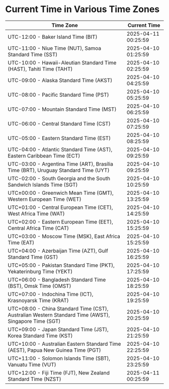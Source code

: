 # Current Time in Various Time Zones

| Time Zone | Current Time |
|-----------|--------------|
| UTC-12:00 - Baker Island Time (BIT) | 2025-04-11 00:25:59 |
| UTC-11:00 - Niue Time (NUT), Samoa Standard Time (SST) | 2025-04-10 01:25:59 |
| UTC-10:00 - Hawaii-Aleutian Standard Time (HAST), Tahiti Time (TAHT) | 2025-04-10 02:25:59 |
| UTC-09:00 - Alaska Standard Time (AKST) | 2025-04-10 04:25:59 |
| UTC-08:00 - Pacific Standard Time (PST) | 2025-04-10 05:25:59 |
| UTC-07:00 - Mountain Standard Time (MST) | 2025-04-10 06:25:59 |
| UTC-06:00 - Central Standard Time (CST) | 2025-04-10 07:25:59 |
| UTC-05:00 - Eastern Standard Time (EST) | 2025-04-10 08:25:59 |
| UTC-04:00 - Atlantic Standard Time (AST), Eastern Caribbean Time (ECT) | 2025-04-10 09:25:59 |
| UTC-03:00 - Argentina Time (ART), Brasília Time (BRT), Uruguay Standard Time (UYT) | 2025-04-10 09:25:59 |
| UTC-02:00 - South Georgia and the South Sandwich Islands Time (SGT) | 2025-04-10 10:25:59 |
| UTC±00:00 - Greenwich Mean Time (GMT), Western European Time (WET) | 2025-04-10 13:25:59 |
| UTC+01:00 - Central European Time (CET), West Africa Time (WAT) | 2025-04-10 14:25:59 |
| UTC+02:00 - Eastern European Time (EET), Central Africa Time (CAT) | 2025-04-10 15:25:59 |
| UTC+03:00 - Moscow Time (MSK), East Africa Time (EAT) | 2025-04-10 15:25:59 |
| UTC+04:00 - Azerbaijan Time (AZT), Gulf Standard Time (GST) | 2025-04-10 16:25:59 |
| UTC+05:00 - Pakistan Standard Time (PKT), Yekaterinburg Time (YEKT) | 2025-04-10 17:25:59 |
| UTC+06:00 - Bangladesh Standard Time (BST), Omsk Time (OMST) | 2025-04-10 18:25:59 |
| UTC+07:00 - Indochina Time (ICT), Krasnoyarsk Time (KRAT) | 2025-04-10 19:25:59 |
| UTC+08:00 - China Standard Time (CST), Australian Western Standard Time (AWST), Singapore Time (SGT) | 2025-04-10 20:25:59 |
| UTC+09:00 - Japan Standard Time (JST), Korea Standard Time (KST) | 2025-04-10 21:25:59 |
| UTC+10:00 - Australian Eastern Standard Time (AEST), Papua New Guinea Time (PGT) | 2025-04-10 22:25:59 |
| UTC+11:00 - Solomon Islands Time (SBT), Vanuatu Time (VUT) | 2025-04-10 23:25:59 |
| UTC+12:00 - Fiji Time (FJT), New Zealand Standard Time (NZST) | 2025-04-11 00:25:59 |
